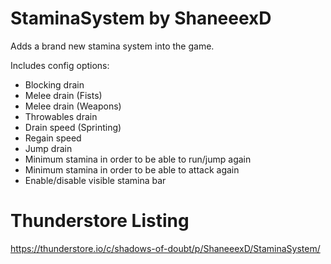 # StaminaSystem by ShaneeexD

Adds a brand new stamina system into the game.

Includes config options:
- Blocking drain
- Melee drain (Fists)
- Melee drain (Weapons)
- Throwables drain
- Drain speed (Sprinting)
- Regain speed
- Jump drain 
- Minimum stamina in order to be able to run/jump again
- Minimum stamina in order to be able to attack again
- Enable/disable visible stamina bar

# Thunderstore Listing
https://thunderstore.io/c/shadows-of-doubt/p/ShaneeexD/StaminaSystem/
